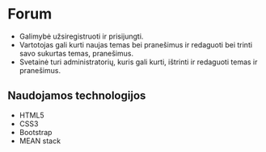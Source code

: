 <h1>Forum</h1>

<ul> 
    <li>Galimybė užsiregistruoti ir prisijungti.</li>
    <li>Vartotojas gali kurti naujas temas bei pranešimus ir redaguoti bei trinti savo sukurtas temas, pranešimus.</li>
    <li>Svetainė turi administratorių, kuris gali kurti, ištrinti ir redaguoti temas ir pranešimus.</li>
</ul>

<h2>Naudojamos technologijos</h2>

<ul> 
    <li>HTML5</li>
    <li>CSS3</li>
    <li>Bootstrap</li>
    <li>MEAN stack</li>
</ul>
